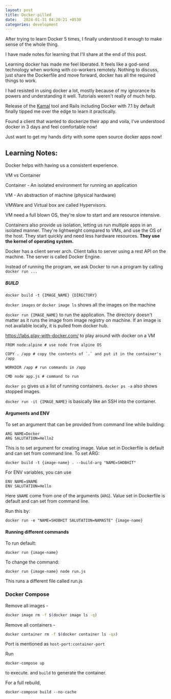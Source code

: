 ```yaml
---
layout: post
title: Docker-pilled
date:   2024-01-31 04:20:21 +0530
categories: development
---
```


After trying to learn Docker 5 times, I finally understood it enough to make sense of the whole thing.

I have made notes for learning that I'll share at the end of this post.

Learning docker has made me feel liberated. It feels like a god-send technology when working with co-workers remotely. Nothing to discuss, just share the Dockerfile and move forward, docker has all the required things to work.

I had resisted in using docker a lot, mostly because of my ignorance its powers and understanding it well. Tutorials weren't really of much help.

Release of the [Kamal](https://kamal-deploy.org/) tool and Rails including Docker with 7.1 by default finally tipped me over the edge to learn it practically.

Found a client that wanted to dockerize their app and voila, I've understood docker in 3 days and feel comfortable now!

Just want to get my hands dirty with some open source docker apps now!

## Learning Notes:

Docker helps with having us a consistent experience.

VM vs Container

Container - An isolated environment for running an application

VM - An abstraction of machine (physical hardware)

VMWare and Virtual box are called Hypervisors.

VM need a full blown OS, they're slow to start and are resource intensive.

Containers also provide us isolation, letting us run multiple apps in an isolated manner. They're lightweight compared to VMs, and use the OS of the host. They start quickly and need less hardware resources.
**They use the kernel of operating system.**

Docker has a client server arch. Client talks to server using a rest API on the machine. The server is called Docker Engine.

Instead of running the program, we ask Docker to run a program by calling `docker run ...`

##### BUILD

`docker build -t {IMAGE_NAME} {DIRECTORY}`

`docker images` or `docker image ls` shows all the images on the machine

`docker run {IMAGE_NAME}` to run the application. The directory doesn't matter as it runs the image from image registry on machine. If an image is not available locally, it is pulled from docker hub.

https://labs.play-with-docker.com/ to play around with docker on a VM


```
FROM node:alpine # use node from alpine OS

COPY . /app # copy the contents of `.` and put it in the container's /app

WORKDIR /app # run commands in /app

CMD node app.js # command to run
```

`docker ps` gives us a list of running containers. `docker ps -a` also shows stopped images.

`docker run -it {IMAGE_NAME}` is basically like an SSH into the container.

#### Arguments and ENV

To set an argument that can be provided from command line while building:

```
ARG NAME=Docker
ARG SALUTATION=Hello2
```

This is to set argument for creating image. Value set in Dockerfile is default and can set from command line. To set ARG:

```
docker build -t {image-name} . --build-arg "NAME=SHOBHIT"
```

For ENV variables, you can use 

```
ENV NAME=$NAME
ENV SALUTATION=Hello
```

Here `$NAME` come from one of the arguments (`ARG`). Value set in Dockerfile is default and can set from command line.

Run this by:

```
docker run -e "NAME=SHOBHIT SALUTATION=NAMASTE" {image-name}
```

#### Running different commands

To run default:

```
docker run {image-name}
```

To change the command:

```
docker run {image-name} node run.js
```

This runs a different file called run.js


### Docker Compose

Remove all images - 

```bash
docker image rm -f $(docker image ls -q)
```

Remove all containers - 

```bash
docker container rm -f $(docker container ls -qa)
```

Port is mentioned as `host-port:container-port`

Run

```
docker-compose up
```

to execute. and `build` to generate the container.

For a full rebuild,

```
docker-compose build --no-cache
```


